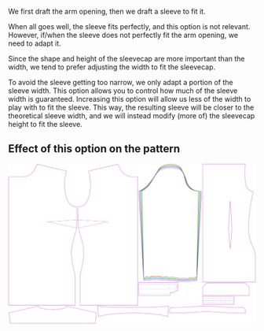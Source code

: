 We first draft the arm opening, then we draft a sleeve to fit it.

When all goes well, the sleeve fits perfectly, and this option is not relevant.
However, if/when the sleeve does not perfectly fit the arm opening, we need to adapt it.

Since the shape and height of the sleevecap are more important than the width, we tend to
prefer adjusting the width to fit the sleevecap.

To avoid the sleeve getting too narrow, we only adapt a portion of the sleeve width.
This option allows you to control how much of the sleeve width is guaranteed.
Increasing this option will allow us less of the width to play with to fit the sleeve.
This way, the resulting sleeve will be closer to the theoretical sleeve width, and we
will instead modify (more of) the sleevecap height to fit the sleeve.

## Effect of this option on the pattern

![This image shows the effect of this option by superimposing several variants that have a different value for this option](simone_sleevewidthguarantee_sample.svg "Effect of this option on the pattern")
